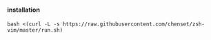 #### installation

```
bash <(curl -L -s https://raw.githubusercontent.com/chenset/zsh-vim/master/run.sh)
```
